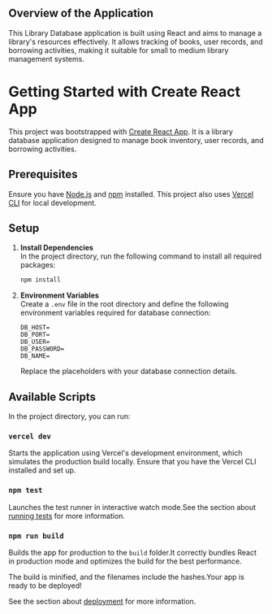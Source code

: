 ## Overview of the Application

This Library Database application is built using React and aims to manage a library's resources effectively. It allows tracking of books, user records, and borrowing activities, making it suitable for small to medium library management systems.

# Getting Started with Create React App

This project was bootstrapped with [Create React App](https://github.com/facebook/create-react-app). It is a library database application designed to manage book inventory, user records, and borrowing activities.

## Prerequisites

Ensure you have [Node.js](https://nodejs.org/) and [npm](https://www.npmjs.com/) installed. This project also uses [Vercel CLI](https://vercel.com/docs/cli) for local development.

## Setup

1. **Install Dependencies**  
   In the project directory, run the following command to install all required packages:

   ```bash
   npm install
   ```

2. **Environment Variables**  
   Create a `.env` file in the root directory and define the following environment variables required for database connection:

   ```plaintext
   DB_HOST=
   DB_PORT=
   DB_USER=
   DB_PASSWORD=
   DB_NAME=
   ```

   Replace the placeholders with your database connection details.

## Available Scripts

In the project directory, you can run:


### `vercel dev`

Starts the application using Vercel's development environment, which simulates the production build locally. Ensure that you have the Vercel CLI installed and set up.

### `npm test`

Launches the test runner in interactive watch mode.See the section about [running tests](https://facebook.github.io/create-react-app/docs/running-tests) for more information.

### `npm run build`

Builds the app for production to the `build` folder.It correctly bundles React in production mode and optimizes the build for the best performance.

The build is minified, and the filenames include the hashes.Your app is ready to be deployed!

See the section about [deployment](https://facebook.github.io/create-react-app/docs/deployment) for more information.